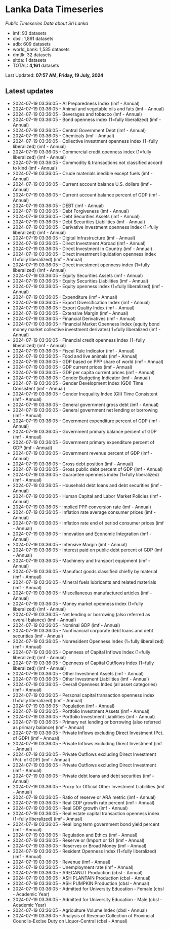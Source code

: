 # Lanka Data Timeseries
*Public Timeseries Data about Sri Lanka*

* imf: 93 datasets
* cbsl: 1,891 datasets
* adb: 609 datasets
* world_bank: 1,535 datasets
* dmtlk: 32 datasets
* sltda: 1 datasets
* TOTAL: **4,161** datasets

Last Updated: **07:57 AM, Friday, 19 July, 2024**

## Latest updates

* 2024-07-19 03:36:05 - AI Preparedness Index (imf - Annual)
* 2024-07-19 03:36:05 - Animal and vegetable oils and fats (imf - Annual)
* 2024-07-19 03:36:05 - Beverages and tobacco (imf - Annual)
* 2024-07-19 03:36:05 - Bond openness index (1=fully liberalized) (imf - Annual)
* 2024-07-19 03:36:05 - Central Government Debt (imf - Annual)
* 2024-07-19 03:36:05 - Chemicals (imf - Annual)
* 2024-07-19 03:36:05 - Collective investment openness index (1=fully liberalized) (imf - Annual)
* 2024-07-19 03:36:05 - Commercial credit openness index (1=fully liberalized) (imf - Annual)
* 2024-07-19 03:36:05 - Commodity & transactions not classified accord to kind (imf - Annual)
* 2024-07-19 03:36:05 - Crude materials inedible except fuels (imf - Annual)
* 2024-07-19 03:36:05 - Current account balance U.S. dollars (imf - Annual)
* 2024-07-19 03:36:05 - Current account balance percent of GDP (imf - Annual)
* 2024-07-19 03:36:05 - DEBT (imf - Annual)
* 2024-07-19 03:36:05 - Debt Forgiveness (imf - Annual)
* 2024-07-19 03:36:05 - Debt Securities Assets (imf - Annual)
* 2024-07-19 03:36:05 - Debt Securities Liabilities (imf - Annual)
* 2024-07-19 03:36:05 - Derivative investment openness index (1=fully liberalized) (imf - Annual)
* 2024-07-19 03:36:05 - Digital Infrastructure (imf - Annual)
* 2024-07-19 03:36:05 - Direct Investment Abroad (imf - Annual)
* 2024-07-19 03:36:05 - Direct Investment In Country (imf - Annual)
* 2024-07-19 03:36:05 - Direct investment liquidation openness index (1=fully liberalized) (imf - Annual)
* 2024-07-19 03:36:05 - Direct investment openness index (1=fully liberalized) (imf - Annual)
* 2024-07-19 03:36:05 - Equity Securities Assets (imf - Annual)
* 2024-07-19 03:36:05 - Equity Securities Liabilities (imf - Annual)
* 2024-07-19 03:36:05 - Equity openness index (1=fully liberalized) (imf - Annual)
* 2024-07-19 03:36:05 - Expenditure (imf - Annual)
* 2024-07-19 03:36:05 - Export Diversification Index (imf - Annual)
* 2024-07-19 03:36:05 - Export Quality Index (imf - Annual)
* 2024-07-19 03:36:05 - Extensive Margin (imf - Annual)
* 2024-07-19 03:36:05 - Financial Derivatives (imf - Annual)
* 2024-07-19 03:36:05 - Financial Market Openness Index (equity bond money market collective investment derivates) 1=fully liberalized (imf - Annual)
* 2024-07-19 03:36:05 - Financial credit openness index (1=fully liberalized) (imf - Annual)
* 2024-07-19 03:36:05 - Fiscal Rule Indicator (imf - Annual)
* 2024-07-19 03:36:05 - Food and live animals (imf - Annual)
* 2024-07-19 03:36:05 - GDP based on PPP share of world (imf - Annual)
* 2024-07-19 03:36:05 - GDP current prices (imf - Annual)
* 2024-07-19 03:36:05 - GDP per capita current prices (imf - Annual)
* 2024-07-19 03:36:05 - Gender Budgeting Indicator (imf - Annual)
* 2024-07-19 03:36:05 - Gender Development Index (GDI) Time Consistent (imf - Annual)
* 2024-07-19 03:36:05 - Gender Inequality Index (GII) Time Consistent (imf - Annual)
* 2024-07-19 03:36:05 - General government gross debt (imf - Annual)
* 2024-07-19 03:36:05 - General government net lending or borrowing (imf - Annual)
* 2024-07-19 03:36:05 - Government expenditure percent of GDP (imf - Annual)
* 2024-07-19 03:36:05 - Government primary balance percent of GDP (imf - Annual)
* 2024-07-19 03:36:05 - Government primary expenditure percent of GDP (imf - Annual)
* 2024-07-19 03:36:05 - Government revenue percent of GDP (imf - Annual)
* 2024-07-19 03:36:05 - Gross debt position (imf - Annual)
* 2024-07-19 03:36:05 - Gross public debt percent of GDP (imf - Annual)
* 2024-07-19 03:36:05 - Guarantee openness index (1=fully liberalized) (imf - Annual)
* 2024-07-19 03:36:05 - Household debt loans and debt securities (imf - Annual)
* 2024-07-19 03:36:05 - Human Capital and Labor Market Policies (imf - Annual)
* 2024-07-19 03:36:05 - Implied PPP conversion rate (imf - Annual)
* 2024-07-19 03:36:05 - Inflation rate average consumer prices (imf - Annual)
* 2024-07-19 03:36:05 - Inflation rate end of period consumer prices (imf - Annual)
* 2024-07-19 03:36:05 - Innovation and Economic Integration (imf - Annual)
* 2024-07-19 03:36:05 - Intensive Margin (imf - Annual)
* 2024-07-19 03:36:05 - Interest paid on public debt percent of GDP (imf - Annual)
* 2024-07-19 03:36:05 - Machinery and transport equipment (imf - Annual)
* 2024-07-19 03:36:05 - Manufact goods classified chiefly by material (imf - Annual)
* 2024-07-19 03:36:05 - Mineral fuels lubricants and related materials (imf - Annual)
* 2024-07-19 03:36:05 - Miscellaneous manufactured articles (imf - Annual)
* 2024-07-19 03:36:05 - Money market openness index (1=fully liberalized) (imf - Annual)
* 2024-07-19 03:36:05 - Net lending or borrowing (also referred as overall balance) (imf - Annual)
* 2024-07-19 03:36:05 - Nominal GDP (imf - Annual)
* 2024-07-19 03:36:05 - Nonfinancial corporate debt loans and debt securities (imf - Annual)
* 2024-07-19 03:36:05 - Nonresident Openness Index (1=fully liberalized) (imf - Annual)
* 2024-07-19 03:36:05 - Openness of Capital Inflows Index (1=fully liberalized) (imf - Annual)
* 2024-07-19 03:36:05 - Openness of Capital Outflows Index (1=fully liberalized) (imf - Annual)
* 2024-07-19 03:36:05 - Other Investment Assets (imf - Annual)
* 2024-07-19 03:36:05 - Other Investment Liabilities (imf - Annual)
* 2024-07-19 03:36:05 - Overall Openness Index (all asset categories) (imf - Annual)
* 2024-07-19 03:36:05 - Personal capital transaction openness index (1=fully liberalized) (imf - Annual)
* 2024-07-19 03:36:05 - Population (imf - Annual)
* 2024-07-19 03:36:05 - Portfolio Investment Assets (imf - Annual)
* 2024-07-19 03:36:05 - Portfolio Investment Liabilities (imf - Annual)
* 2024-07-19 03:36:05 - Primary net lending or borrowing (also referred as primary balance) (imf - Annual)
* 2024-07-19 03:36:05 - Private Inflows excluding Direct Investment (Pct. of GDP) (imf - Annual)
* 2024-07-19 03:36:05 - Private Inflows excluding Direct Investment (imf - Annual)
* 2024-07-19 03:36:05 - Private Outflows excluding Direct Investment (Pct. of GDP) (imf - Annual)
* 2024-07-19 03:36:05 - Private Outflows excluding Direct Investment (imf - Annual)
* 2024-07-19 03:36:05 - Private debt loans and debt securities (imf - Annual)
* 2024-07-19 03:36:05 - Proxy for Official Other Investment Liabilities (imf - Annual)
* 2024-07-19 03:36:05 - Ratio of reserve or ARA metric (imf - Annual)
* 2024-07-19 03:36:05 - Real GDP growth rate percent (imf - Annual)
* 2024-07-19 03:36:05 - Real GDP growth (imf - Annual)
* 2024-07-19 03:36:05 - Real estate capital transaction openness index (1=fully liberalized) (imf - Annual)
* 2024-07-19 03:36:05 - Real long term government bond yield percent (imf - Annual)
* 2024-07-19 03:36:05 - Regulation and Ethics (imf - Annual)
* 2024-07-19 03:36:05 - Reserve or (Import or 12) (imf - Annual)
* 2024-07-19 03:36:05 - Reserves or Broad Money (imf - Annual)
* 2024-07-19 03:36:05 - Resident Openness Index (1=fully liberalized) (imf - Annual)
* 2024-07-19 03:36:05 - Revenue (imf - Annual)
* 2024-07-19 03:36:05 - Unemployment rate (imf - Annual)
* 2024-07-19 03:36:05 - ARECANUT Production (cbsl - Annual)
* 2024-07-19 03:36:05 - ASH PLANTAIN Production (cbsl - Annual)
* 2024-07-19 03:36:05 - ASH PUMPKIN Production (cbsl - Annual)
* 2024-07-19 03:36:05 - Admitted for University Education - Female (cbsl - Academic Year)
* 2024-07-19 03:36:05 - Admitted for University Education - Male (cbsl - Academic Year)
* 2024-07-19 03:36:05 - Agriculture Volume Index (cbsl - Annual)
* 2024-07-19 03:36:05 - Analysis of Revenue Collection of Provincial Councils-Excise Duty on Liquor-Central (cbsl - Annual)